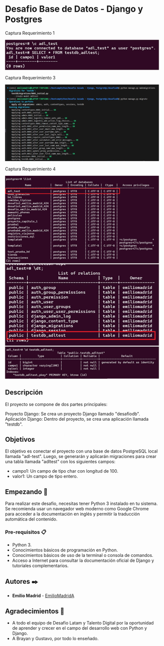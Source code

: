 # Desafio Base de Datos - Django y Postgres

Captura Requerimiento 1

![Captura Requerimiento 1](desafiodb/testdb/static/desafio_db_1.jpg)

Captura Requerimiento 3

![Captura Requerimiento 3](desafiodb/testdb/static/desafio_db_2.jpg)

Captura Requerimiento 4

![Captura Requerimiento 4](desafiodb/testdb/static/desafio_db_3.jpg)
![Captura Requerimiento 4](desafiodb/testdb/static/desafio_db_4.jpg)
![Captura Requerimiento 4](desafiodb/testdb/static/desafio_db_4-5.jpg)

## Descripción

El proyecto se compone de dos partes principales:

Proyecto Django: Se crea un proyecto Django llamado "desafiodb".
Aplicación Django: Dentro del proyecto, se crea una aplicación llamada "testdb".

## Objetivos

El objetivo es conectar el proyecto con una base de datos PostgreSQL local llamada "adl-test". Luego, se generarán y aplicarán migraciones para crear una tabla llamada "adltest" con los siguientes campos:

- campo1: Un campo de tipo char con longitud de 100.
- valor1: Un campo de tipo entero.

## Empezando 🚀

Para realizar este desafio, necesitas tener Python 3 instalado en tu sistema. Se recomienda usar un navegador web moderno como Google Chrome para acceder a la documentación en inglés y permitir la traducción automática del contenido.

### Pre-requisitos 📋

- Python 3.
- Conocimientos básicos de programación en Python.
- Conocimientos básicos de uso de la terminal o consola de comandos.
- Acceso a Internet para consultar la documentación oficial de Django y tutoriales complementarios.

## Autores ✒️

- **Emilio Madrid** - [EmilioMadridA](https://github.com/EmilioMadridA)

## Agradecimientos 🎁

- A todo el equipo de Desafio Latam y Talento Digital por la oportunidad de aprender y crecer en el campo del desarrollo web con Python y Django.
- A Brayan y Gustavo, por todo lo enseñado.